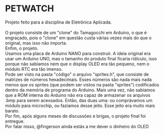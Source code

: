 # PETWATCH
Projeto feito para a disciplina de Eletrônica Aplicada.
<br><br>
O projeto consiste de um "clone" do Tamagocchi em Arduino, o que é engraçado, pois o "clone" em questão custa várias vezes mais do que o original, mas isso não importa.
<br>
Enfim, o projeto.
<br>
Usamos uma placa de Arduino NANO para construir. A ideia original era usar um Arduino UNO, mas o tamanho do produto final ficaria ridículo, isso porque não sabíamos nem que o display OLED era tão pequeno, nem o módulo RTC era tão imenso. 
<br>
Pode ser visto na pasta "código" o arquivo "sprites.h", que consiste de matrizes de números hexadecimais. Esses números são nada mais nada menos que os sprites (que podem ser vistos na pasta "sprites") codificados dentro da memória de programa do Arduino. Mais uma vez, não sabíamos que a ROM interna do Arduino não era capaz de armazenar os arquivos .bmp para serem acessados. Então, das duas uma: ou comprávamos um módulo para microchip, ou fazíamos desse jeito. Esse jeito era muito mais barato.
<br>
Por fim, após alguns meses de discussões e brigas, o projeto final foi entregue.
<br>
Por falar nisso, @fingerson ainda estás a me dever o dinheiro do OLED
